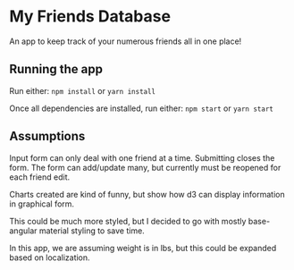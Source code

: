 # My Friends Database

An app to keep track of your numerous friends all in one place!

## Running the app

Run either:
`npm install`
or
`yarn install`

Once all dependencies are installed, run either:
`npm start`
or
`yarn start`

## Assumptions

Input form can only deal with one friend at a time. Submitting closes the form. The form can add/update many, but currently must be reopened for each friend edit.

Charts created are kind of funny, but show how d3 can display information in graphical form.

This could be much more styled, but I decided to go with mostly base-angular material styling to save time.

In this app, we are assuming weight is in lbs, but this could be expanded based on localization.
